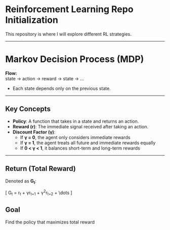# Reinforcement Learning Repo Initialization

This repository is where I will explore different RL strategies.

---

# Markov Decision Process (MDP)

**Flow:**  
state → action → reward → state → ...

- Each state depends only on the previous state.

---

## Key Concepts

- **Policy**: A function that takes in a state and returns an action.  
- **Reward (r)**: The immediate signal received after taking an action.  
- **Discount Factor (γ)**:
    - If **γ = 0**, the agent only considers immediate rewards
    - If **γ = 1**, the agent treats all future and immediate rewards equally  
    - If **0 < γ < 1**, it balances short-term and long-term rewards

---

## Return (Total Reward)

Denoted as **G<sub>t</sub>**:

\[
G<sub>t</sub> = r<sub>t</sub> + γr<sub>t+1</sub> + γ<sup>2</sup>r<sub>t+2</sub> + \dots
\]

## Goal

Find the policy that maximizes total reward